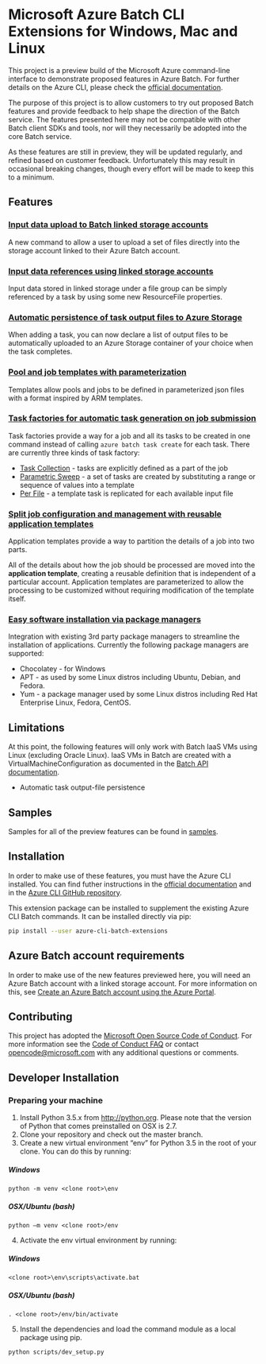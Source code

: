 # Microsoft Azure Batch CLI Extensions for Windows, Mac and Linux

This project is a preview build of the Microsoft Azure command-line interface to demonstrate proposed features in Azure Batch.
For further details on the Azure CLI, please check the [official documentation](https://docs.microsoft.com/en-us/cli/azure/install-azure-cli).

The purpose of this project is to allow customers to try out proposed Batch features and provide feedback to help shape the direction of the Batch service.
The features presented here may not be compatible with other Batch client SDKs and tools, nor will they necessarily be adopted into the core Batch service.

As these features are still in preview, they will be updated regularly, and refined based on customer feedback.
Unfortunately this may result in occasional breaking changes, though every effort will be made to keep this to a minimum.

## Features

### [Input data upload to Batch linked storage accounts](doc/inputFiles.md#input-file-upload)

A new command to allow a user to upload a set of files directly into the storage account linked to their Azure Batch account.

### [Input data references using linked storage accounts](doc/inputFiles.md#referencing-input-data)

Input data stored in linked storage under a file group can be simply referenced by a task by using some new ResourceFile properties. 

### [Automatic persistence of task output files to Azure Storage](doc/outputFiles.md)

When adding a task, you can now declare a list of output files to be automatically uploaded to an Azure Storage container of your choice when the task completes.

### [Pool and job templates with parameterization](doc/templates.md)

Templates allow pools and jobs to be defined in parameterized json files with a format inspired by ARM templates.

### [Task factories for automatic task generation on job submission](doc/taskFactories.md)

Task factories provide a way for a job and all its tasks to be created in one command instead
of calling `azure batch task create` for each task. There are currently three kinds of task factory:

* [Task Collection](doc/taskFactories.md#task-collection) - tasks are explicitly defined as a part of the job
* [Parametric Sweep](doc/taskFactories.md#parametric-sweep) - a set of tasks are created by substituting a range or sequence of values into a template 
* [Per File](doc/taskFactories.md#task-per-file) - a template task is replicated for each available input file 

### [Split job configuration and management with reusable application templates](doc/application-templates.md)

Application templates provide a way to partition the details of a job into two parts.

All of the details about how the job should be processed are moved into the **application template**, creating a reusable definition that is independent of a particular account. Application templates are parameterized to allow the processing to be customized without requiring modification of the template itself.

### [Easy software installation via package managers](doc/packages.md)

Integration with existing 3rd party package managers to streamline the installation of applications. Currently the following package managers are supported:

* Chocolatey - for Windows
* APT - as used by some Linux distros including Ubuntu, Debian, and Fedora. 
* Yum - a package manager used by some Linux distros including  Red Hat Enterprise Linux, Fedora, CentOS. 

## Limitations

At this point, the following features will only work with Batch IaaS VMs using Linux (excluding Oracle Linux). IaaS VMs in Batch
are created with a VirtualMachineConfiguration as documented in the [Batch API documentation](https://msdn.microsoft.com/library/azure/dn820174.aspx#bk_vmconf).
- Automatic task output-file persistence

## Samples

Samples for all of the preview features can be found in [samples](samples).

## Installation

In order to make use of these features, you must have the Azure CLI installed.
You can find futher instructions in the [official documentation](https://docs.microsoft.com/en-us/cli/azure/install-azure-cli) and in the
[Azure CLI GitHub repository](https://github.com/azure/azure-cli).

This extension package can be installed to supplement the existing Azure CLI Batch commands.
It can be installed directly via pip:
``` bash
pip install --user azure-cli-batch-extensions
``` 

## Azure Batch account requirements

In order to make use of the new features previewed here, you will need an Azure Batch account with a linked storage account.
For more information on this, see [Create an Azure Batch account using the Azure Portal](https://azure.microsoft.com/documentation/articles/batch-account-create-portal).

## Contributing

This project has adopted the [Microsoft Open Source Code of Conduct](https://opensource.microsoft.com/codeofconduct/). For more information see the [Code of Conduct FAQ](https://opensource.microsoft.com/codeofconduct/faq/) or contact [opencode@microsoft.com](mailto:opencode@microsoft.com) with any additional questions or comments.

## Developer Installation

### Preparing your machine
1.	Install Python 3.5.x from http://python.org. Please note that the version of Python that comes preinstalled on OSX is 2.7. 
2.	Clone your repository and check out the master branch.
3.	Create a new virtual environment “env” for Python 3.5 in the root of your clone. You can do this by running:

  ##### Windows
  ```BatchFile
  python -m venv <clone root>\env
  ```
  ##### OSX/Ubuntu (bash)
  ```Shell
  python –m venv <clone root>/env
  ```
4.  Activate the env virtual environment by running:

  ##### Windows
  ```BatchFile
  <clone root>\env\scripts\activate.bat
  ```
  ##### OSX/Ubuntu (bash)
  ```Shell
  . <clone root>/env/bin/activate
  ```

5.	Install the dependencies and load the command module as a local package using pip.
  ```Shell
  python scripts/dev_setup.py
  ```